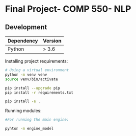# Final Project- COMP 550- NLP
## Development
|Dependency | Version|
|------------|-------|
|Python | > 3.6|

Installing project requirements:

```bash
# Using a virtual environment
python -m venv venv
source venv/bin/activate

pip install --upgrade pip
pip install -r requirements.txt

pip install -e .
```

Running modules:


```bash
#For running the main engine:

pyhton -m engine_model
```


